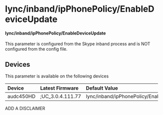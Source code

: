 ﻿---
description: lync/inband/ipPhonePolicy/EnableDeviceUpdate
search:
    keywords: ['lync','inband','ipPhonePolicy','EnableDeviceUpdate']
---

# lync/inband/ipPhonePolicy/EnableDeviceUpdate

#### lync/inband/ipPhonePolicy/EnableDeviceUpdate

This parameter is configured from the Skype inband process and is NOT configured from the config file.



## Devices
This parameter is available on the following devices

| Device | Latest Firmware | Default Value |
|:---|:---|:---|
| audc450HD | ;UC_3.0.4.111.77 | lync/inband/ipPhonePolicy/EnableDeviceUpdate=1 

ADD A DISCLAIMER
